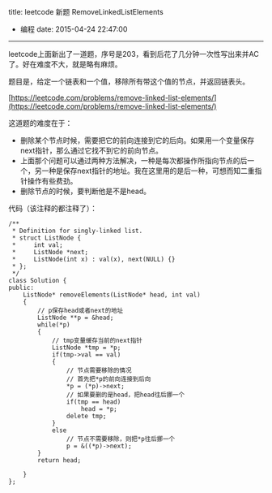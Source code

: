 title: leetcode 新题 RemoveLinkedListElements
  - 编程
date: 2015-04-24 22:47:00
---

leetcode上面新出了一道题，序号是203，看到后花了几分钟一次性写出来并AC了。好在难度不大，就是略有麻烦。

题目是，给定一个链表和一个值，移除所有带这个值的节点，并返回链表头。

[https://leetcode.com/problems/remove-linked-list-elements/](https://leetcode.com/problems/remove-linked-list-elements/)

<!-- more -->

这道题的难度在于：

+ 删除某个节点时候，需要把它的前向连接到它的后向。如果用一个变量保存next指针，那么通过它找不到它的前向节点。
+ 上面那个问题可以通过两种方法解决，一种是每次都操作所指向节点的后一个，另一种是保存next指针的地址。我在这里用的是后一种，可想而知二重指针操作有些费劲。
+ 删除节点的时候，要判断他是不是head。

代码（该注释的都注释了）：

```
/**
 * Definition for singly-linked list.
 * struct ListNode {
 *     int val;
 *     ListNode *next;
 *     ListNode(int x) : val(x), next(NULL) {}
 * };
 */
class Solution {
public:
    ListNode* removeElements(ListNode* head, int val) 
    {
        // p保存head或者next的地址
        ListNode **p = &head;
        while(*p)
        {
            // tmp变量缓存当前的next指针
            ListNode *tmp = *p;
            if(tmp->val == val)
            {
                // 节点需要移除的情况
                // 首先把*p的前向连接到后向
                *p = (*p)->next;
                // 如果要删的是head，把head往后挪一个
                if(tmp == head)
                    head = *p;
                delete tmp;
            }
            else
                // 节点不需要移除，则把*p往后挪一个
                p = &((*p)->next);
        }
        return head;
        
    }
};
```